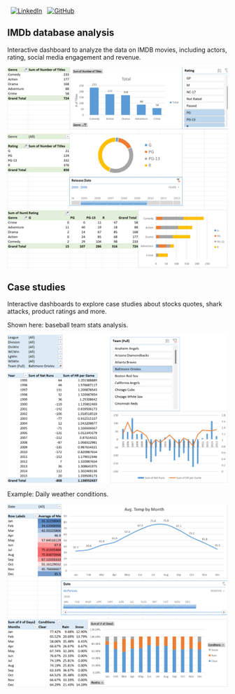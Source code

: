 &nbsp;
[![LinkedIn](https://img.shields.io/badge/LinkedIn-Tudor%20Olariu-blue?logo=linkedin&logoColor=white)](https://www.linkedin.com/in/tudor-olariu/)
&nbsp;
[![GitHub](https://img.shields.io/badge/GitHub-Tudor%20Olariu-black?logo=github&logoColor=white)](https://github.com/Teebawr)

## IMDb database analysis

Interactive dashboard to analyze the data on IMDB movies, including actors, rating, social media engagement and revenue.

![Screenshot](Dashboard_3_IMDB.png)

## Case studies

Interactive dashboards to explore case studies about stocks quotes, shark attacks, product ratings and more.

Shown here: baseball team stats analysis.

![Screenshot](Dashboard_2_baseball.png)

Example: Daily weather conditions.

![Screenshot](Dashboard_1_weather.png)